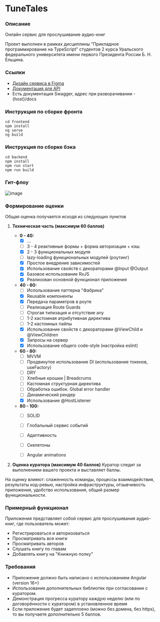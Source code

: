 # TuneTales

### Описание
Онлайн сервис для прослушивание аудио-книг

Проект выполнен в рамках дисциплины "Прикладное программирование на TypeScript" студентов 2 курса Уральского федерального 
университета имени первого Президента России Б. Н. Ельцина.

### Ссылки
- [Дизайн сервиса в Figma](https://www.figma.com/file/O5EqadxFt47TUyOPIHkfnd/TuneTales?type=design&node-id=2%3A2&mode=design&t=7FuCFo1vNic0Myrg-1)
- [Документация для API](https://documenter.getpostman.com/view/24641121/2sA3BoZB8L)
- Есть документация Swagger, адрес при разворачивании - {host}/docs

### Инструкция по сборке фронта
```
cd frontend
npm install
ng serve
ng build
```

### Инструкция по сборке бэка
```
cd backend
npm install
npm run start
npm run build
```

### Гит-флоу
![image](https://github.com/CatDevelop/TuneTales/assets/95305283/9265f23d-e60c-4205-8efc-3f62705df4fd)

### Формирование оценки

Общая оценка получается исходя из следующих пунктов

1. **Техническая часть (максимум 60 баллов)**

    * **0 - 40:**  
        - [x] ...  
        - [ ] 3 - 4 реактивные формы + форма авторизации + кэш  
        - [x] 2 - 3 функциональных модуля  
        - [ ] lazy-loading функциональных модулей (роутинг)  
        - [x] Простое внедрение зависимостей  
        - [x] Использование свойств с декораторами @Input @Output  
        - [x] Базовое использование RxJS  
        - [x] Реализован основной функционал приложения  

    * **40 - 60:**  
        - [ ] Использование паттерна "Фабрика"  
        - [x] Reusable компоненты  
        - [x] Передача параметров в роуте  
        - [ ] Реализация Route Guards  
        - [ ] Строгая типизация и отсутствие any  
        - [ ] 1-2 кастомная атрибутивная директива  
        - [ ] 1-2 кастомных пайпы  
        - [x] Использование свойств с декораторами @ViewChild и @ViewChildren  
        - [x] Запросы на сервер  
        - [x] Использование общего code-style (настройка eslint)  

    * **60 - 80:**  
        - [ ] MVVM  
        - [ ] Продвинутое использование DI (использование токенов, useFactory)  
        - [ ] DRY  
        - [ ] Хлебные крошки | Breadcrums  
        - [ ] Кастомная структурная директива  
        - [ ] Обработка ошибок. Global error handler  
        - [ ] Динамический рендер  
        - [x] Использование @HostListener  

    * **80 - 100:**  
        - [ ] SOLID  
        - [ ] Глобальный сервис событий  
        - [ ] Адаптивность  
        - [ ] Скелетоны  
        - [ ] Angular animations  


2. **Оценка куратора (максимум 40 баллов)**
Куратор следит за выполнением вашего проекта и выставляет баллы. 

На оценку влияют: слаженность команды, процессы взаимодействия, результаты код-ревью, настройка инфраструктуры, отзывчивость приложения, удобство использования, общий размер функциональности.


### Примерный функционал

Приложения представляет собой сервис для прослушивания аудио-книг, где пользователь может:
- Регистрироваться и авторизоваться
- Просматривать все книги
- Просматривать авторов
- Слушать книгу по главам
- Добавлять книгу на "Книжную полку"


### Требования

- Приложение должно быть написано с использованием Angular (version 16+)
- Использование дополнительных библиотек при согласовании с куратором.
- Демонстрация прогресса куратору каждую неделю (или по договорённости с куратором) в установленное время
- Если приложение будет задеплоено (можно без домена, без https), то вы получаете дополнительно 5 баллов. 
